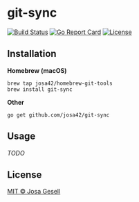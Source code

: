 # git-sync

[![Build Status](https://github.com/josa42/git-sync/workflows/Test/badge.svg)](https://github.com/josa42/git-sync/actions?query=workflow%3ATest)
[![Go Report Card](https://goreportcard.com/badge/github.com/josa42/git-sync)](https://goreportcard.com/report/github.com/josa42/git-sync)
[![License](https://img.shields.io/github/license/josa42/git-sync.svg)](https://github.com/josa42/git-sync/blob/master/LICENSE)

## Installation

**Homebrew (macOS)**

```
brew tap josa42/homebrew-git-tools
brew install git-sync
```

**Other**

```
go get github.com/josa42/git-sync
```

## Usage

_TODO_

## License

[MIT © Josa Gesell](LICENSE)
